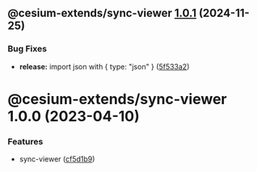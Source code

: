 ## @cesium-extends/sync-viewer [1.0.1](https://github.com/hongfaqiu/cesium-extends/compare/@cesium-extends/sync-viewer@1.0.0...@cesium-extends/sync-viewer@1.0.1) (2024-11-25)


### Bug Fixes

* **release:** import json with { type: "json" } ([5f533a2](https://github.com/hongfaqiu/cesium-extends/commit/5f533a2ea9b3864c2f70a52f6a55a5514440e133))

# @cesium-extends/sync-viewer 1.0.0 (2023-04-10)

### Features

- sync-viewer ([cf5d1b9](https://github.com/hongfaqiu/cesium-extends/commit/cf5d1b9609e0ae702563eb82ecb4bb84081da975))
